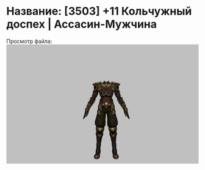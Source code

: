 # Название: [3503] +11 Кольчужный доспех | Ассасин-Мужчина

Просмотр файла:
![p060005.png](p060005.png)